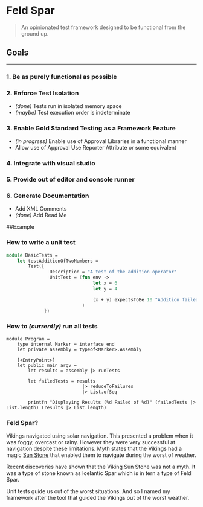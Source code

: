 **Feld Spar**
=========
> An opinionated test framework designed to be functional from the ground up.

Goals
-----------

-----------------

### 1. Be as purely functional as possible
### 2. Enforce Test Isolation

* _(done)_ Tests run in isolated memory space
* _(maybe)_ Test execution order is indeterminate

### 3. Enable Gold Standard Testing as a Framework Feature
* _(in progress)_ Enable use of Approval Libraries in a functional manner
* Allow use of Approval Use Reporter Attribute or some equivalent

### 4. Integrate with visual studio

### 5. Provide out of editor and console runner

### 6. Generate Documentation
* Add XML Comments
* _(done)_ Add Read Me

##Example
### How to write a unit test

```fsharp
module BasicTests =
    let testAdditionOfTwoNumbers = 
        Test({
                Description = "A test of the addition operator"
                UnitTest = (fun env ->
                                let x = 6
                                let y = 4

                                (x + y) expectsToBe 10 "Addition failed 6 + 4 <> %d but did equal %d"
                            )
              })
```

### How to _(currently)_ run all tests
```fharp
module Program =
    type internal Marker = interface end
    let private assembly = typeof<Marker>.Assembly

    [<EntryPoint>]
    let public main argv = 
        let results = assembly |> runTests
        
        let failedTests = results
                            |> reduceToFailures 
                            |> List.ofSeq

        printfn "Displaying Results (%d Failed of %d)" (failedTests |> List.length) (results |> List.length)
```

### Feld Spar?
  Vikings navigated using solar navigation. This presented a problem when it was foggy, overcast or rainy. However they were very successful at navigation despite these limitations. Myth states that the Vikings had a magic [Sun Stone](http://news.discovery.com/earth/rocks-fossils/viking-sunstone-shipwreck-130311.htm) that enabled them to navigate during the worst of weather.
  
  Recent discoveries have shown that the Viking Sun Stone was not a myth. It was a type of stone known as Icelantic Spar which is in tern a type of Feld Spar.
  
  Unit tests guide us out of the worst situations. And so I named my framework after the tool that guided the Vikings out of the worst weather.